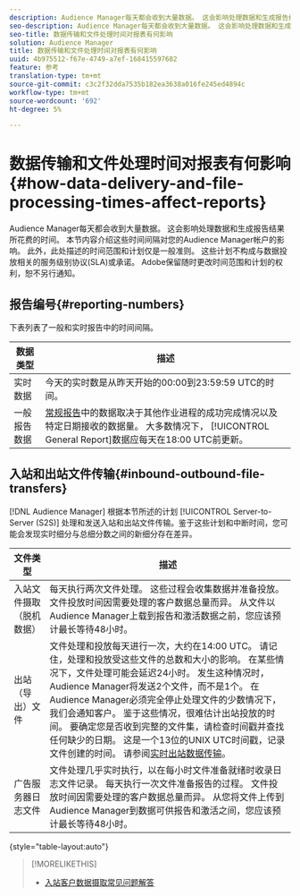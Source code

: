 ```yaml
---
description: Audience Manager每天都会收到大量数据。 这会影响处理数据和生成报告结果所花费的时间。 本节内容介绍这些时间间隔对您的Audience Manager帐户的影响。 此外，此处描述的时间范围和计划仅是一般准则。 这些计划不构成与数据投放相关的服务级别协议(SLA)或承诺。 Adobe保留随时更改时间范围和计划的权利，恕不另行通知。
seo-description: Audience Manager每天都会收到大量数据。 这会影响处理数据和生成报告结果所花费的时间。 本节内容介绍这些时间间隔对您的Audience Manager帐户的影响。 此外，此处描述的时间范围和计划仅是一般准则。 这些计划不构成与数据投放相关的服务级别协议(SLA)或承诺。 Adobe保留随时更改时间范围和计划的权利，恕不另行通知。
seo-title: 数据传输和文件处理时间对报表有何影响
solution: Audience Manager
title: 数据传输和文件处理时间对报表有何影响
uuid: 4b975512-f67e-4749-a7ef-168415597682
feature: 参考
translation-type: tm+mt
source-git-commit: c3c2f32dda7535b182ea3638a016fe245ed4894c
workflow-type: tm+mt
source-wordcount: '692'
ht-degree: 5%

---
```



# 数据传输和文件处理时间对报表有何影响{#how-data-delivery-and-file-processing-times-affect-reports}

Audience Manager每天都会收到大量数据。 这会影响处理数据和生成报告结果所花费的时间。 本节内容介绍这些时间间隔对您的Audience Manager帐户的影响。 此外，此处描述的时间范围和计划仅是一般准则。 这些计划不构成与数据投放相关的服务级别协议(SLA)或承诺。 Adobe保留随时更改时间范围和计划的权利，恕不另行通知。

## 报告编号{#reporting-numbers}

<!-- 

c_reporting_file_transfer_timeframe.xml

 -->

下表列表了一般和实时报告中的时间间隔。


| 数据类型 | 描述 |
|---|---|
| 实时数据 | 今天的实时数是从昨天开始的00:00到23:59:59 UTC的时间。 |
| 一般报告数据 | [常规报告](../reporting/general-reports.md#general-reports-overview)中的数据取决于其他作业进程的成功完成情况以及特定日期接收的数据量。 大多数情况下， [!UICONTROL General Report]数据应每天在18:00 UTC前更新。 |

## 入站和出站文件传输{#inbound-outbound-file-transfers}

[!DNL Audience Manager] 根据本节所述的计划 [!UICONTROL Server-to-Server (S2S)] 处理和发送入站和出站文件传输。鉴于这些计划和中断时间，您可能会发现实时细分与总细分数之间的新细分存在差异。

| 文件类型 | 描述 |
|---|---|
| 入站文件摄取（脱机数据） | 每天执行两次文件处理。 这些过程会收集数据并准备投放。 文件投放时间因需要处理的客户数据总量而异。 从文件以Audience Manager上载到报告和激活数据之前，您应该预计最长等待48小时。 |
| 出站（导出）文件 | 文件处理和投放每天进行一次，大约在14:00 UTC。 请记住，处理和投放受这些文件的总数和大小的影响。 在某些情况下，文件处理可能会延迟24小时。 发生这种情况时，Audience Manager将发送2个文件，而不是1个。 在Audience Manager必须完全停止处理文件的少数情况下，我们会通知客户。 鉴于这些情况，很难估计出站投放的时间。 要确定您是否收到完整的文件集，请检查时间戳并查找任何缺少的日期。 这是一个13位的UNIX UTC时间戳，记录文件创建的时间。 请参阅[实时出站数据传输](../integration/receiving-audience-data/real-time-outbound-transfers/real-time-outbound-transfers.md)。 |
| 广告服务器日志文件 | 文件处理几乎实时执行，以在每小时文件准备就绪时收录日志文件记录。 每天执行一次文件准备报告的过程。 文件投放时间因需要处理的客户数据总量而异。 从您将文件上传到Audience Manager到数据可供报告和激活之间，您应该预计最长等待48小时。 |

{style=&quot;table-layout:auto&quot;}

>[!MORELIKETHIS]
>
>* [入站客户数据摄取常见问题解答](../faq/faq-inbound-data-ingestion.md)

